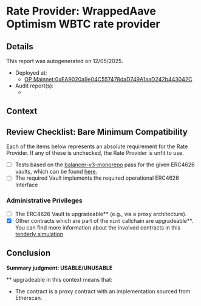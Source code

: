 
# Rate Provider: WrappedAave Optimism WBTC rate provider

## Details
This report was autogenerated on 12/05/2025.

- Deployed at:
    - [OP Mainnet:0xEA9020a9e04C557478daD749A1aaD242b443042C](https://optimistic.etherscan.io/address/0xEA9020a9e04C557478daD749A1aaD242b443042C)
- Audit report(s):
    - [<audit title>](<link to audit>)

## Context
<Write a brief description of the intended functionality here.>

## Review Checklist: Bare Minimum Compatibility
Each of the items below represents an absolute requirement for the Rate Provider. If any of these is unchecked, the Rate Provider is unfit to use.

- [ ] Tests based on the [balancer-v3-monorepo](https://github.com/balancer/balancer-v3-monorepo/tree/main/pkg/vault/test/foundry/fork) pass for the given ERC4626 vaults, which can be found [here](https://github.com/balancer/balancer-v3-erc4626-tests/tree/main/test).
- [ ] The required Vault implements the required operational ERC4626 Interface

### Administrative Privileges
- [ ] The ERC4626 Vault is upgradeable** (e.g., via a proxy architecture).
- [x] Other contracts which are part of the `mint` callchain are upgradeable**. You can find more information
   about the involved contracts in this [tenderly simulation](https://www.tdly.co/shared/simulation/0508496e-90e9-4fef-9d3c-e1c68e0c6565)

## Conclusion
**Summary judgment: USABLE/UNUSABLE**

** upgradeable in this context means that:
- The contract is a proxy contract with an implementation sourced from Etherscan.
    
